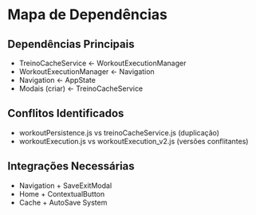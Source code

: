 # Mapa de Dependências

## Dependências Principais
- TreinoCacheService ← WorkoutExecutionManager
- WorkoutExecutionManager ← Navigation
- Navigation ← AppState
- Modais (criar) ← TreinoCacheService

## Conflitos Identificados
- workoutPersistence.js vs treinoCacheService.js (duplicação)
- workoutExecution.js vs workoutExecution_v2.js (versões conflitantes)

## Integrações Necessárias
- Navigation + SaveExitModal
- Home + ContextualButton
- Cache + AutoSave System